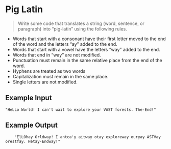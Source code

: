 # Pig Latin #

> Write some code that translates a string (word, sentence, or paragraph) into “pig-latin” using the following rules.


* Words that start with a consonant have their first letter moved to the end of the word and the letters “ay” added to the end.
* Words that start with a vowel have the letters “way” added to the end.
* Words that end in “way” are not modified.
* Punctuation must remain in the same relative place from the end of the word.
* Hyphens are treated as two words
* Capitalization must remain in the same place.
* Single letters are not modified.

## Example Input ##

    "HeLLo World! I can't wait to explore your VAST forests. The-End!"

## Example Output ##

        "ElLOhay Orldway! I antca'y aitway otay exploreway ouryay ASTVay orestfay. Hetay-Endway!"
